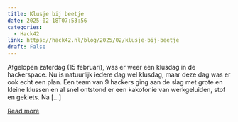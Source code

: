 ```yaml
---
title: Klusje bij beetje
date: 2025-02-18T07:53:56
categories:
  - Hack42
link: https://hack42.nl/blog/2025/02/klusje-bij-beetje
draft: False
---
```


Afgelopen zaterdag (15 februari), was er weer een klusdag in de hackerspace. Nu is natuurlijk iedere dag wel klusdag, maar deze dag was er ook echt een plan. Een team van 9 hackers ging aan de slag met grote en kleine klussen en al snel ontstond er een kakofonie van werkgeluiden, stof en geklets. Na [&#8230;]

[Read more](https://hack42.nl/blog/2025/02/klusje-bij-beetje)